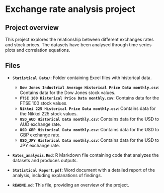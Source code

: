 # Exchange rate analysis project

## Project overview 
This project explores the relationship between different exchanges rates and stock prices. The datasets have been analysed through time series plots and correlation equations.

## Files
- **`Statistical Data/`**: Folder containing Excel files with historical data.
  - **`Dow Jones Industrial Average Historical Price Data monthly.csv`**: Contains data for the Dow Jones stock values.
  - **`FTSE 100 Historical Price Data monthly.csv`**: Contains data for the FTSE 100 stock values.
  - **`Nikkei 225 Historical Price Data monthly.csv`**: Contains data for the Nikkei 225 stock values.
  - **`USD_AUD Historical Data monthly.csv`**: Contains data for the USD to AUD exchange rate.
  - **`USD_GBP Historical Data monthly.csv`**: Contains data for the USD to GBP exchange rate.
  - **`USD_JPY Historical Data monthly.csv`**: Contains data for the USD to JPY exchange rate.

- **`Rates_analysis.Rmd`**: R Markdown file containing code that analyzes the datasets and produces outputs.
- **`Statistical Report.pdf`**: Word document with a detailed report of the analysis, including explanations of findings.
- **`README.md`**: This file, providing an overview of the project.
